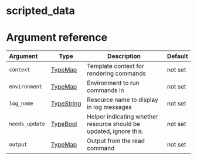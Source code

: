 
# scripted_data

# Argument reference

| Argument | Type | Description | Default |
|:---      | ---  | ---         | ---     |
| `context` | [TypeMap](https://www.terraform.io/docs/extend/schemas/schema-types.html#typemap) | Template context for rendering commands | not set |
| `environment` | [TypeMap](https://www.terraform.io/docs/extend/schemas/schema-types.html#typemap) | Environment to run commands in | not set |
| `log_name` | [TypeString](https://www.terraform.io/docs/extend/schemas/schema-types.html#typestring) | Resource name to display in log messages | not set |
| `needs_update` | [TypeBool](https://www.terraform.io/docs/extend/schemas/schema-types.html#typebool) | Helper indicating whether resource should be updated, ignore this. | not set |
| `output` | [TypeMap](https://www.terraform.io/docs/extend/schemas/schema-types.html#typemap) | Output from the read command | not set |
